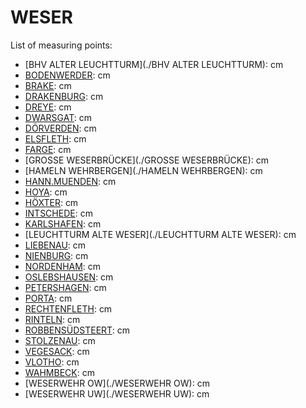 # WESER

List of measuring points:

* [BHV ALTER LEUCHTTURM](./BHV ALTER LEUCHTTURM): <Value topic="rivers/pegel-online/WESER/BHV-ALTER-LEUCHTTURM/measurementValue"/> cm
* [BODENWERDER](./BODENWERDER): <Value topic="rivers/pegel-online/WESER/BODENWERDER/measurementValue"/> cm
* [BRAKE](./BRAKE): <Value topic="rivers/pegel-online/WESER/BRAKE/measurementValue"/> cm
* [DRAKENBURG](./DRAKENBURG): <Value topic="rivers/pegel-online/WESER/DRAKENBURG/measurementValue"/> cm
* [DREYE](./DREYE): <Value topic="rivers/pegel-online/WESER/DREYE/measurementValue"/> cm
* [DWARSGAT](./DWARSGAT): <Value topic="rivers/pegel-online/WESER/DWARSGAT/measurementValue"/> cm
* [DÖRVERDEN](./DÖRVERDEN): <Value topic="rivers/pegel-online/WESER/DOERVERDEN/measurementValue"/> cm
* [ELSFLETH](./ELSFLETH): <Value topic="rivers/pegel-online/WESER/ELSFLETH/measurementValue"/> cm
* [FARGE](./FARGE): <Value topic="rivers/pegel-online/WESER/FARGE/measurementValue"/> cm
* [GROSSE WESERBRÜCKE](./GROSSE WESERBRÜCKE): <Value topic="rivers/pegel-online/WESER/GROSSE-WESERBRUECKE/measurementValue"/> cm
* [HAMELN WEHRBERGEN](./HAMELN WEHRBERGEN): <Value topic="rivers/pegel-online/WESER/HAMELN-WEHRBERGEN/measurementValue"/> cm
* [HANN.MUENDEN](./HANN.MUENDEN): <Value topic="rivers/pegel-online/WESER/HANN.MUENDEN/measurementValue"/> cm
* [HOYA](./HOYA): <Value topic="rivers/pegel-online/WESER/HOYA/measurementValue"/> cm
* [HÖXTER](./HÖXTER): <Value topic="rivers/pegel-online/WESER/HOEXTER/measurementValue"/> cm
* [INTSCHEDE](./INTSCHEDE): <Value topic="rivers/pegel-online/WESER/INTSCHEDE/measurementValue"/> cm
* [KARLSHAFEN](./KARLSHAFEN): <Value topic="rivers/pegel-online/WESER/KARLSHAFEN/measurementValue"/> cm
* [LEUCHTTURM ALTE WESER](./LEUCHTTURM ALTE WESER): <Value topic="rivers/pegel-online/WESER/LEUCHTTURM-ALTE-WESER/measurementValue"/> cm
* [LIEBENAU](./LIEBENAU): <Value topic="rivers/pegel-online/WESER/LIEBENAU/measurementValue"/> cm
* [NIENBURG](./NIENBURG): <Value topic="rivers/pegel-online/WESER/NIENBURG/measurementValue"/> cm
* [NORDENHAM](./NORDENHAM): <Value topic="rivers/pegel-online/WESER/NORDENHAM/measurementValue"/> cm
* [OSLEBSHAUSEN](./OSLEBSHAUSEN): <Value topic="rivers/pegel-online/WESER/OSLEBSHAUSEN/measurementValue"/> cm
* [PETERSHAGEN](./PETERSHAGEN): <Value topic="rivers/pegel-online/WESER/PETERSHAGEN/measurementValue"/> cm
* [PORTA](./PORTA): <Value topic="rivers/pegel-online/WESER/PORTA/measurementValue"/> cm
* [RECHTENFLETH](./RECHTENFLETH): <Value topic="rivers/pegel-online/WESER/RECHTENFLETH/measurementValue"/> cm
* [RINTELN](./RINTELN): <Value topic="rivers/pegel-online/WESER/RINTELN/measurementValue"/> cm
* [ROBBENSÜDSTEERT](./ROBBENSÜDSTEERT): <Value topic="rivers/pegel-online/WESER/ROBBENSUEDSTEERT/measurementValue"/> cm
* [STOLZENAU](./STOLZENAU): <Value topic="rivers/pegel-online/WESER/STOLZENAU/measurementValue"/> cm
* [VEGESACK](./VEGESACK): <Value topic="rivers/pegel-online/WESER/VEGESACK/measurementValue"/> cm
* [VLOTHO](./VLOTHO): <Value topic="rivers/pegel-online/WESER/VLOTHO/measurementValue"/> cm
* [WAHMBECK](./WAHMBECK): <Value topic="rivers/pegel-online/WESER/WAHMBECK/measurementValue"/> cm
* [WESERWEHR OW](./WESERWEHR OW): <Value topic="rivers/pegel-online/WESER/WESERWEHR-OW/measurementValue"/> cm
* [WESERWEHR UW](./WESERWEHR UW): <Value topic="rivers/pegel-online/WESER/WESERWEHR-UW/measurementValue"/> cm
